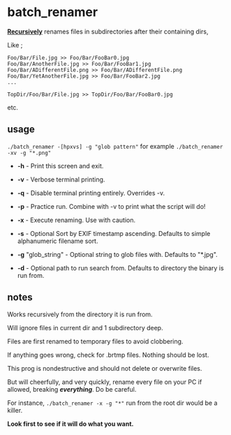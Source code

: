 # batch_renamer

**<ins>Recursively</ins>** renames files in subdirectories after their containing dirs,

Like ;

```
Foo/Bar/File.jpg >> Foo/Bar/FooBar0.jpg
Foo/Bar/AnotherFile.jpg >> Foo/Bar/FooBar1.jpg
Foo/Bar/ADifferentFile.png >> Foo/Bar/ADifferentFile.png
Foo/Bar/YetAnotherFile.jpg >> Foo/Bar/FooBar2.jpg
...

TopDir/Foo/Bar/File.jpg >> TopDir/Foo/Bar/FooBar0.jpg 
```
etc.


## usage

`./batch_renamer -[hpxvs] -g "glob pattern"`
for example
`./batch_renamer -xv -g "*.png"`

*  **-h**               - Print this screen and exit.

*  **-v**               - Verbose terminal printing.
*  **-q**               - Disable terminal printing entirely. Overrides -v.

*  **-p**               - Practice run. Combine with -v to print what the script will do!
*  **-x**               - Execute renaming. Use with caution.

*  **-s**               - Optional Sort by EXIF timestamp ascending. Defaults to simple alphanumeric filename sort.
*  **-g** "glob_string" - Optional string to glob files with.        Defaults to "*.jpg".
*  **-d** <path>        - Optional path to run search from.          Defaults to directory the binary is run from.
       
## notes

Works recursively from the directory it is run from.

Will ignore files in current dir and 1 subdirectory deep.

Files are first renamed to temporary files to avoid clobbering. 

If anything goes wrong, check for .brtmp files. Nothing should be lost.

This prog is nondestructive and should not delete or overwrite files.

But will cheerfully, and very quickly, rename every file on your PC if allowed, breaking ***everything***. Do be careful.

For instance, `./batch_renamer -x -g "*"` run from the root dir would be a killer.

**Look first to see if it will do what you want.**